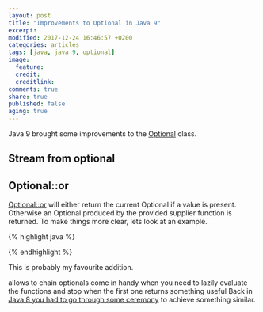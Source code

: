 ```yaml
---
layout: post
title: "Improvements to Optional in Java 9"
excerpt:
modified: 2017-12-24 16:46:57 +0200
categories: articles
tags: [java, java 9, optional]
image:
  feature:
  credit:
  creditlink:
comments: true
share: true
published: false
aging: true
---
```


Java 9 brought some improvements to the [Optional](https://docs.oracle.com/javase/9/docs/api/java/util/Optional.html) class.

## Stream from optional


## Optional::or

[Optional::or](https://docs.oracle.com/javase/9/docs/api/java/util/Optional.html#or-java.util.function.Supplier-) will either return the current Optional if a value is present.
Otherwise an Optional produced by the provided supplier function is returned.
To make things more clear, lets look at an example.

{% highlight java %}

{% endhighlight %}

This is probably my favourite addition.

allows to chain optionals come in handy when you need to lazily evaluate the functions and stop when the first one returns something useful
Back in [Java 8 you had to go through some ceremony]({{site.url}}/articles/chaining-optionals-in-java-8/) to achieve something similar.
